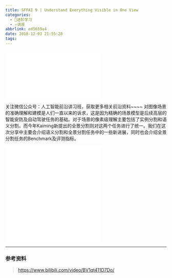 ```yaml
---
title: SFFAI 9 | Understand Everything Visible in One View
categories:
  - 🌙进阶学习
  - ⭐讲座
abbrlink: ed5659a4
date: 2018-12-03 21:55:28
tags:
---
```


<iframe src="//player.bilibili.com/player.html?aid=37311330&bvid=BV1qt411D7Do&cid=65471288&p=1" scrolling="no" border="0" frameborder="no" framespacing="0" allowfullscreen="true"> </iframe>

关注微信公众号：人工智能前沿讲习班，获取更多相关前沿资料~~~~
对图像场景的准确理解和建模是人们一直以来的诉求，这是因为精确的场景模型是后续高层的智能安防及自动驾驶任务的基础。对于场景的像素级理解主要包括了实例分割和语义分割，而今年Kaiming新提出的全景分割则对这两个任务进行了统一。我们在这次分享中主要会介绍语义分割和全景分割任务中的一些新进展，同时也会介绍全景分割任务的Benchmark及评测指标。

<!--more-->

<iframe src="//player.bilibili.com/player.html?aid=37311330&bvid=BV1qt411D7Do&cid=65471298&p=2" scrolling="no" border="0" frameborder="no" framespacing="0" allowfullscreen="true"> </iframe>

<iframe src="//player.bilibili.com/player.html?aid=37311330&bvid=BV1qt411D7Do&cid=65573218&p=3" scrolling="no" border="0" frameborder="no" framespacing="0" allowfullscreen="true"> </iframe>

***

### 参考资料

> <https://www.bilibili.com/video/BV1qt411D7Do/>
